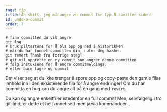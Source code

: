 ```yaml
---
tags: tip
title: Åh skitt, jeg må angre en commit for typ 5 comitter siden!
id: undo-a-commit
order: 7
---
```


```git
# finn committen du vil angre
git log
# bruk piltastene for å bla opp og ned i historikken
# når du har funnet committen din, noter deg hashen
git revert [hash fra forrige steg]
# git vil opprette en ny commit som angrer denne committen
# følg instuksene for å endre commitmeldinga.
# eller bare lagre og commit
```

Det viser seg at du ikke trenger å spore opp og copy-paste den gamle filas innhold inn i den eksisterende fila for å angre endringer! Om du har committa en bug kan du angre alt på én gang med `revert`.

Du kan óg angre enkeltfiler istedenfor en full commit! Men, selvfølgelig i tro git-ånd, er dette et helt annet sett med jævla kommandoer...
